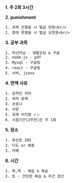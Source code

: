 
__1. 주 2회 3시간__

__2. punishment__

	1. 과제 안했을 시 벌금 만원<br/>		
	2. 참여 못했을 시 벌금 오천원<br/>
		
		
__3. 공부 과목__

	1. 머신러닝 - 생활코딩 & 구글
	2. node.js - pdf
	3. Mysql - 구글링
	4. react - 구글링
	5. 서버, jsonx

__4. 면책 사유__

	1. 공적인 자리
	2. 여자 문제
	3. 코로나
	4. 사망
	5. 과제 이지랄 ㄴㄴ
	6. 시험기간(2주전)은 주 1회

__5. 장소__

	1. 화산로 205
	2. 디도 or 해동
	3. 카페

__6. 시간__

	1. 화,목 - 예습 & 복습
	2. 토 - 간단한 복습 & 주간 정산
	
	
